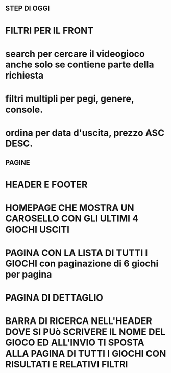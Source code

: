 ## STEP DI OGGI

# FILTRI PER IL FRONT

# search per cercare il videogioco anche solo se contiene parte della richiesta

# filtri multipli per pegi, genere, console.

# ordina per data d'uscita, prezzo ASC DESC.


## PAGINE

# HEADER E FOOTER
# HOMEPAGE CHE MOSTRA UN CAROSELLO CON GLI ULTIMI 4 GIOCHI USCITI
# PAGINA CON LA LISTA DI TUTTI I GIOCHI con paginazione di 6 giochi per pagina
# PAGINA DI DETTAGLIO
# BARRA DI RICERCA NELL'HEADER DOVE SI PUò SCRIVERE IL NOME DEL GIOCO ED ALL'INVIO TI SPOSTA ALLA PAGINA DI TUTTI I GIOCHI CON RISULTATI E RELATIVI FILTRI 









